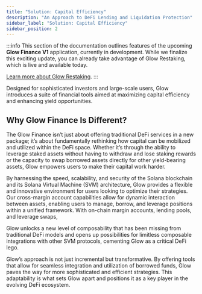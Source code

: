 ```yaml
---
title: "Solution: Capital Efficiency"
description: "An Approach to DeFi Lending and Liquidation Protection"
sidebar_label: "Solution: Capital Efficiency"
sidebar_position: 2
---
```


:::info
This section of the documentation outlines features of the upcoming **Glow Finance V1** application, currently in development. While we finalize this exciting update, you can already take advantage of Glow Restaking, which is live and available today.

[Learn more about Glow Restaking](../02-LRT/overview.md).
:::

Designed for sophisticated investors and large-scale users, Glow introduces a suite of financial tools aimed at maximizing capital efficiency and enhancing yield opportunities.

## Why Glow Finance Is Different?

The Glow Finance isn’t just about offering traditional DeFi services in a new package; it’s about fundamentally rethinking how capital can be mobilized and utilized within the DeFi space. Whether it’s through the ability to leverage staked assets without having to withdraw and lose staking rewards or the capacity to swap borrowed assets directly for other yield-bearing assets, Glow empowers users to make their capital work harder.

By harnessing the speed, scalability, and security of the Solana blockchain and its Solana Virtual Machine (SVM) architecture, Glow provides a flexible and innovative environment for users looking to optimize their strategies. Our cross-margin account capabilities allow for dynamic interaction between assets, enabling users to manage, borrow, and leverage positions within a unified framework. With on-chain margin accounts, lending pools, and leverage swaps,

Glow unlocks a new level of composability that has been missing from traditional DeFi models and opens up possibilities for limitless composable integrations with other SVM protocols, cementing Glow as a critical DeFi lego.

Glow’s approach is not just incremental but transformative. By offering tools that allow for seamless integration and utilization of borrowed funds, Glow paves the way for more sophisticated and efficient strategies. This adaptability is what sets Glow apart and positions it as a key player in the evolving DeFi ecosystem.
